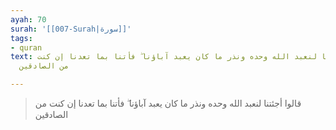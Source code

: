 ```yaml
---
ayah: 70
surah: '[[007-Surah|سورة]]'
tags:
- quran
text: قالوا أجئتنا لنعبد الله وحده ونذر ما كان يعبد آباؤنا ۖ فأتنا بما تعدنا إن كنت
  من الصادقين

---
```

> قالوا أجئتنا لنعبد الله وحده ونذر ما كان يعبد آباؤنا ۖ فأتنا بما تعدنا إن كنت من الصادقين
